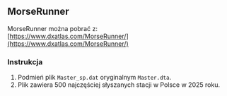 ## MorseRunner

MorseRunner można pobrać z:  
[https://www.dxatlas.com/MorseRunner/](https://www.dxatlas.com/MorseRunner/)

### Instrukcja

1. Podmień plik `Master_sp.dat` oryginalnym `Master.dta`.
2. Plik zawiera 500 najczęściej słyszanych stacji w Polsce w 2025 roku.
